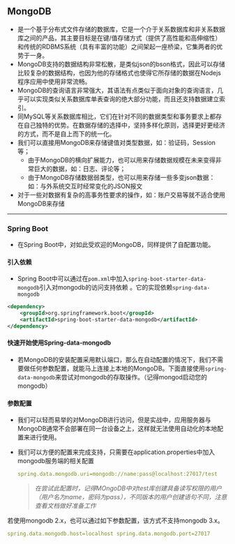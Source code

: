 ## MongoDB

* 是一个基于分布式文件存储的数据库，它是一个介于关系数据库和非关系数据库之间的产品，其主要目标是在键/值存储方式（提供了高性能和高伸缩性）和传统的RDBMS系统（具有丰富的功能）之间架起一座桥梁，它集两者的优势于一身。
* MongoDB支持的数据结构非常松散，是类似json的bson格式，因此可以存储比较复杂的数据结构，也因为他的存储格式也使得它所存储的数据在Nodejs程序应用中使用非常流畅。
* MongoDB的查询语言非常强大，其语法有点类似于面向对象的查询语言，几乎可以实现类似关系数据库单表查询的绝大部分功能，而且还支持数据建立索引。
* 同MySQL等关系数据库相比，它们在针对不同的数据类型和事务要求上都存在自己独特的优势。在数据存储的选择中，坚持多样化原则，选择更好更经济的方式，而不是自上而下的统一化。
* 我们可以直接用MongoDB来存储键值对类型数据，如：验证码，Session等；
  * 由于MongoDB的横向扩展能力，也可以用来存储数据规模在未来变得非常巨大的数据，如：日志、评论等；
  * 由于MongoDB存储数据弱类型，也可以用来存储一些多变json数据：如：与外系统交互时经常变化的JSON报文
* 对于一些对数据有复杂的高事务性要求的操作，如：账户交易等就不适合使用MongoDB来存储

---

### Spring Boot

* 在Spring Boot中，对如此受欢迎的MongoDB，同样提供了自配置功能。

#### 引入依赖

*  Spring Boot中可以通过在`pom.xml`中加入`spring-boot-starter-data-mongodb`引入对mongodb的访问支持依赖 。它的实现依赖`spring-data-mongodb` 

  ```xml
  <dependency>
      <groupId>org.springframework.boot</groupId>
      <artifactId>spring-boot-starter-data-mongodb</artifactId>
  </dependency>
  ```

#### 快速开始使用Spring-data-mongodb

* 若MongoDB的安装配置采用默认端口，那么在自动配置的情况下，我们不需要做任何参数配置，就能马上连接上本地的MongoDB。下面直接使用`spring-data-mongodb`来尝试对mongodb的存取操作。（记得mongod启动您的mongodb） 

#### 参数配置

* 我们可以轻而易举的对MongoDB进行访问，但是实战中，应用服务器与MongoDB通常不会部署在同一台设备之上，这样就无法使用自动化的本地配置来进行使用。

* 我们可以方便的配置来完成支持，只需要在application.properties中加入mongodb服务端的相关配置

  ```yml
  spring.data.mongodb.uri=mongodb://name:pass@localhost:27017/test
  ```

  >*在尝试此配置时，记得MOngoDB中对test库创建具备读写权限的用户（用户名为name，密码为pass），不同版本的用户创建语句不同，注意查看文档做好准备工作*

若使用mongodb 2.x，也可以通过如下参数配置，该方式不支持mongodb 3.x。 

```yml
spring.data.mongodb.host=localhost spring.data.mongodb.port=27017
```

